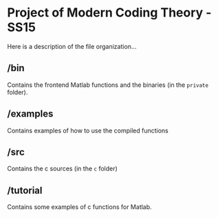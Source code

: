 # Project of Modern Coding Theory - SS15

Here is a description of the file organization...

## /bin

Contains the frontend Matlab functions and the binaries (in the `private` folder).

## /examples

Contains examples of how to use the compiled functions

## /src

Contains the c sources (in the `c` folder)

## /tutorial

Contains some examples of c functions for Matlab.